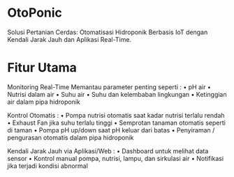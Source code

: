 # OtoPonic
Solusi Pertanian Cerdas: Otomatisasi Hidroponik Berbasis IoT dengan Kendali Jarak Jauh dan Aplikasi Real-Time.

# Fitur Utama 

Monitoring Real-Time Memantau parameter penting seperti :
• pH air
• Nutrisi dalam air
• Suhu air
• Suhu dan kelembaban lingkungan
• Ketinggian air dalam pipa hidroponik

Kontrol Otomatis : 
• Pompa nutrisi otomatis saat kadar nutrisi terlalu rendah
• Exhaust Fan jika suhu terlalu tinggi
• Semprotan tanaman otomatis seperti di taman
• Pompa pH up/down saat pH keluar dari batas
• Penyiraman / pengurasan otomatis dalam pipa hidroponik

Kendali Jarak Jauh via Aplikasi/Web : 
• Dashboard untuk melihat data sensor
• Kontrol manual pompa, nutrisi, lampu, dan sirkulasi air
• Notifikasi jika terjadi kondisi abnormal
